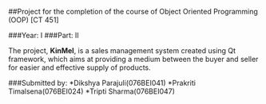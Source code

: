 ##Project for the completion of the course of Object Oriented Programming (OOP) [CT 451]

###Year: I
###Part: II

The project, **KinMel**, is a sales management system created using Qt framework, which aims at providing a medium between the buyer and seller for easier and effective supply of products.

###Submitted by:
*Dikshya Parajuli(076BEI041)
*Prakriti Timalsena(076BEI024)
*Tripti Sharma(076BEI047)

